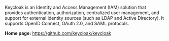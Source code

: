 Keycloak is an Identity and Access Management (IAM) solution that provides authentication, authorization,
centralized user management, and support for external identity sources (such as LDAP and Active Directory).
It supports OpenID Connect, OAuth 2.0, and SAML protocols.

**Home page:** <https://github.com/keycloak/keycloak>
